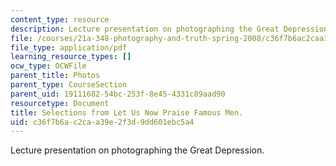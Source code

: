 ```yaml
---
content_type: resource
description: Lecture presentation on photographing the Great Depression.
file: /courses/21a-348-photography-and-truth-spring-2008/c36f7b6ac2caa39e2f3d9dd601ebc5a4_MIT21A_348S08_praise.pdf
file_type: application/pdf
learning_resource_types: []
ocw_type: OCWFile
parent_title: Photos
parent_type: CourseSection
parent_uid: 19111682-54bc-253f-8e45-4331c89aad90
resourcetype: Document
title: Selections from Let Us Now Praise Famous Men.
uid: c36f7b6a-c2ca-a39e-2f3d-9dd601ebc5a4
---
```

Lecture presentation on photographing the Great Depression.

